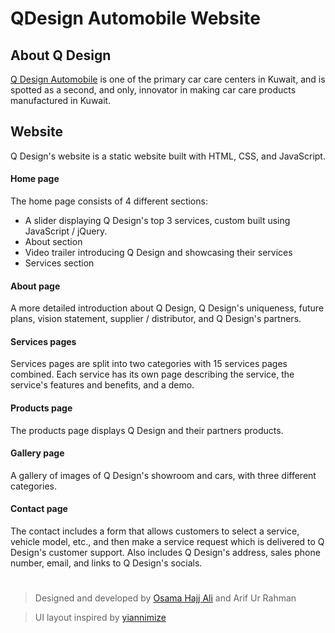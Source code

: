 # QDesign Automobile Website

## About Q Design
[Q Design Automobile](https://qdesignautomobile.com/) is one of the primary car care centers in Kuwait, and is spotted as a second, and only, innovator in making car care products manufactured in Kuwait.
## Website
Q Design's website is a static website built with HTML, CSS, and JavaScript. 
#### Home page
The home page consists of 4 different sections:
- A  slider displaying Q Design's top 3 services, custom built using  JavaScript / jQuery.
- About section
- Video trailer introducing Q Design and showcasing their services
- Services section
#### About page
A more detailed introduction about Q Design, Q Design's uniqueness, future plans, vision statement, supplier / distributor, and Q Design's partners.
#### Services pages
Services pages are split into two categories with 15 services pages combined. Each service has its own page describing the service, the service's features and benefits, and a demo.
#### Products page
The products page displays Q Design and their partners products.
#### Gallery page
A gallery of images of Q Design's showroom and cars, with three different categories. 
#### Contact page
The contact includes a form that allows customers to select a service, vehicle model, etc., and then make a service request which is delivered to Q Design's customer support. Also includes Q Design's address, sales phone number, email, and links to Q Design's socials.


#
> Designed and developed by [Osama Hajj Ali](https://github.com/Osama-NA) and Arif Ur Rahman

> UI layout inspired by [yiannimize](https://yiannimize.com/)
